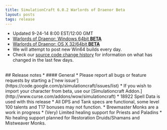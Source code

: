 ```yaml
---
title: SimulationCraft 6.0.2 Warlords of Draenor Beta
layout: posts
tags: release
---
```

*  Updated 9-24-14 8:00 EST/12:00 GMT
* [Warlords of Draenor: Windows 64bit **BETA** ](http://downloads.simulationcraft.org/simc-602-alpha-win64-09-24-6a33237.zip)
* [Warlords of Draenor: OS X 32/64bit **BETA** ](http://downloads.simulationcraft.org/simc-602-1-alpha-osx-x86-09-24-c584fd1.dmg)
* We will attempt to post new Win64 builds every day.
* Check our [source code change history](https://code.google.com/p/simulationcraft/source/list?name=wod) for information on what has changed in the last few days.
<br>
## Release notes
* #### General
    * Please report all bugs or feature requests by starting a ['new issue'](https://code.google.com/p/simulationcraft/issues/list)
    * If you wish to import your character from beta, use our [Simulationcraft Addon.](http://www.curse.com/addons/wow/simulationcraft)
    * 18922 Spell Data is used with this release
	* All DPS and Tank specs are functional, some level 100 talents and T17 bonuses may not function.
    * Brewmaster Monks are a work in progress
	* (Very) Limited healing support for Priests and Paladins
	* No healing support planned for Restoration Druids/Shamans and Mistweaver Monks.